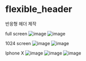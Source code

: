 # flexible_header

반응형 헤더 제작

full screen
![image](https://user-images.githubusercontent.com/67679081/101497409-4a629700-39ae-11eb-9686-2c0a4196894b.png)
![image](https://user-images.githubusercontent.com/67679081/101497839-bfce6780-39ae-11eb-988f-b1661ddd2e72.png)

1024 screen
![image](https://user-images.githubusercontent.com/67679081/101498036-fa380480-39ae-11eb-90c5-b74d33f9c03a.png)
![image](https://user-images.githubusercontent.com/67679081/101498124-150a7900-39af-11eb-8388-93e8d013dd08.png)

Iphone X
![image](https://user-images.githubusercontent.com/67679081/101497293-28691480-39ae-11eb-81ca-bfa7f1cba36e.png)
![image](https://user-images.githubusercontent.com/67679081/101497709-9ad9f480-39ae-11eb-87f1-d1c1108eefb9.png)
![image](https://user-images.githubusercontent.com/67679081/101497917-d2e13780-39ae-11eb-94ca-234fd0ea1281.png)

